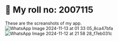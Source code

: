 # 🔴 **My roll no: 2007115**





These are the screanshots of my app.
![WhatsApp Image 2024-11-13 at 01 33 05_8ca47bfa](https://github.com/user-attachments/assets/1ccb46db-4749-418d-839f-669095c26c36)
![WhatsApp Image 2024-11-12 at 21 58 28_f7eb031c](https://github.com/user-attachments/assets/3a4f0680-fc38-45e0-b735-8c1356a61b43)
